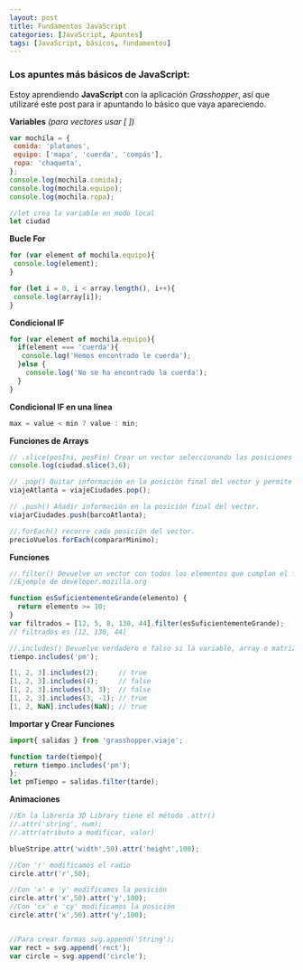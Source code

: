 ```yaml
---
layout: post
title: Fundamentos JavaScript
categories: [JavaScript, Apuntes]
tags: [JavaScript, básicos, fundamentos]
---
```


### Los apuntes más básicos de JavaScript:

Estoy aprendiendo **JavaScript** con la aplicación _Grasshopper_, así que utilizaré este post para ir apuntando lo básico que vaya apareciendo.

**Variables** _(para vectores usar [ ])_
```javascript
var mochila = {
 comida: 'platanos',
 equipo: ['mapa', 'cuerda', 'compás'],
 ropa: 'chaqueta',
};
console.log(mochila.comida);
console.log(mochila.equipo);
console.log(mochila.ropa);

//let crea la variable en modo local
let ciudad
```

**Bucle For** 
```javascript
for (var element of mochila.equipo){
 console.log(element);
}

for (let i = 0, i < array.length(), i++){
 console.log(array[i]);
}
```

**Condicional IF**
```javascript
for (var element of mochila.equipo){
  if(element === 'cuerda'){
   console.log('Hemos encontrado le cuerda');
  }else {
    console.log('No se ha encontrado la cuerda');
  }
}
```
**Condicional IF en una línea**
```javascript
max = value < min ? value : min;
```
**Funciones de Arrays**
```javascript
// .slice(posIni, posFin) Crear un vector seleccionando las posiciones de otro. 
console.log(ciudad.slice(3,6);

// .pop() Quitar información en la posición final del vector y permite guardarla en una variable.
viajeAtlanta = viajeCiudades.pop();

// .push() Añadir información en la posición final del vector.
viajarCiudades.push(barcoAtlanta);

//.forEach() recorre cada posición del vector.
precioVuelos.forEach(compararMinimo);

```
**Funciones**
```javascript
//.filter() Devuelve un vector con todos los elementos que cumplan el filtro.
//Ejemplo de developer.mozilla.org

function esSuficientementeGrande(elemento) {
  return elemento >= 10;
}
var filtrados = [12, 5, 8, 130, 44].filter(esSuficientementeGrande);
// filtrados es [12, 130, 44]

//.includes() Devuelve verdadero o falso si la variable, array o matriz contiene el elemento enviado.
tiempo.includes('pm');

[1, 2, 3].includes(2);     // true
[1, 2, 3].includes(4);     // false
[1, 2, 3].includes(3, 3);  // false
[1, 2, 3].includes(3, -1); // true
[1, 2, NaN].includes(NaN); // true

```
**Importar y Crear Funciones**
```javascript
import{ salidas } from 'grasshopper.viaje';

function tarde(tiempo){
 return tiempo.includes('pm');
};
let pmTiempo = salidas.filter(tarde);

```
**Animaciones**
```javascript
//En la librería 3D Library tiene el método .attr()
//.attr('string', num);
//.attr(atributo a modificar, valor)

blueStripe.attr('width',50).attr('height',100);

//Con 'r' modificamos el radio
circle.attr('r',50);

//Con 'x' e 'y' modificamos la posición
circle.attr('x',50).attr('y',100);
//Con 'cx' e 'cy' modificamos la posición
circle.attr('x',50).attr('y',100);


//Para crear formas svg.append('String');
var rect = svg.append('rect');
var circle = svg.append('circle');
```
<!--stackedit_data:
eyJoaXN0b3J5IjpbLTIwMTc0ODExNzcsMzEwNjQ0OTU1LDU3Nj
U3MTk4OSw2NjU1NTM4ODIsMTExMjA5NDA3MF19
-->